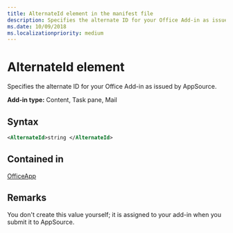 ```yaml
---
title: AlternateId element in the manifest file
description: Specifies the alternate ID for your Office Add-in as issued by AppSource.
ms.date: 10/09/2018
ms.localizationpriority: medium
---
```


# AlternateId element

Specifies the alternate ID for your Office Add-in as issued by AppSource.

**Add-in type:** Content, Task pane, Mail

## Syntax

```XML
<AlternateId>string </AlternateId>
```

## Contained in

[OfficeApp](officeapp.md)

## Remarks

You don't create this value yourself; it is assigned to your add-in when you submit it to AppSource.

